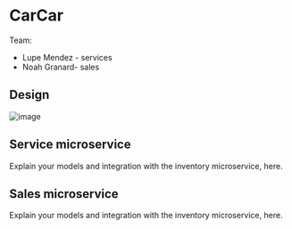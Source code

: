 # CarCar

Team:

* Lupe Mendez - services
* Noah Granard- sales

## Design
![image](https://i.imgur.com/voO1pow.jpg)

## Service microservice

Explain your models and integration with the inventory
microservice, here.

## Sales microservice

Explain your models and integration with the inventory
microservice, here.
